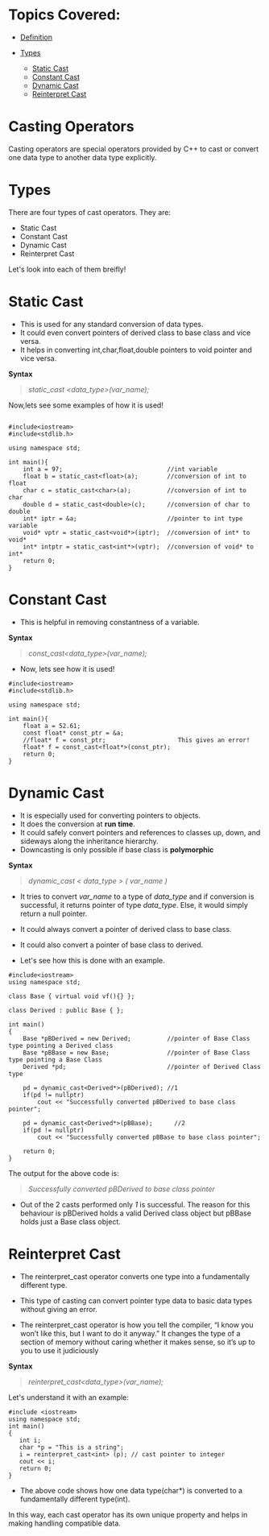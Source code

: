 # Topics Covered:

- [Definition](#def)
- [Types](#types)
   
    - [Static Cast](#1)
    - [Constant Cast](#2)
    - [Dynamic Cast](#3)
    - [Reinterpret Cast](#4)

<h1 id="def">Casting Operators</h1>

Casting operators are special operators provided by C++ to cast or convert one data type to another data type explicitly.

<h1 id="types">Types</h1>
There are four types of cast operators. They are:

- Static Cast
- Constant Cast
- Dynamic Cast
- Reinterpret Cast

Let's look into each of them breifly!


<h1 id="1">Static Cast</h1>

- This is used for any standard conversion of data types. 
- It could even convert pointers of derived class to base class and vice versa.
- It helps in converting int,char,float,double pointers to void pointer and vice versa.

**Syntax**

> *static_cast &lt;data_type&gt;(var_name);*

 Now,lets see some examples of how it is used! 

```

#include<iostream>
#include<stdlib.h>

using namespace std;

int main(){
    int a = 97;                             //int variable 
    float b = static_cast<float>(a);        //conversion of int to float
    char c = static_cast<char>(a);          //conversion of int to char
    double d = static_cast<double>(c);      //conversion of char to double
    int* iptr = &a;                         //pointer to int type variable
    void* vptr = static_cast<void*>(iptr);  //conversion of int* to void*
    int* intptr = static_cast<int*>(vptr);  //conversion of void* to int*
    return 0;
}
```


<h1 id="2">Constant Cast</h1>

- This is helpful in removing constantness of a variable. 

**Syntax**
> *const_cast&lt;data_type&gt;(var_name);*

- Now, lets see how it is used!

```
#include<iostream>
#include<stdlib.h>

using namespace std;

int main(){
    float a = 52.61;
    const float* const_ptr = &a;
    //float* f = const_ptr;                    This gives an error!
    float* f = const_cast<float*>(const_ptr);  
    return 0;
}
```

<h1 id="3">Dynamic Cast</h1>

- It is especially used for converting pointers to objects.
- It does the conversion at **run time**.
- It could safely convert pointers and references to classes up, down, and sideways along the inheritance hierarchy. 
- Downcasting is only possible if base class is **polymorphic**

**Syntax**

> *dynamic_cast < data_type > ( var_name )*

- It tries to convert *var_name* to a type of *data_type* and if conversion is successful, it returns pointer of type *data_type*. Else, it would simply return a null pointer.

- It could always convert a pointer of derived class to base class.
- It could also convert a pointer of base class to derived.

- Let's see how this is done with an example.

```
#include<iostream>
using namespace std;

class Base { virtual void vf(){} };

class Derived : public Base { };

int main() 
{
	Base *pBDerived = new Derived;          //pointer of Base Class type pointing a Derived class
	Base *pBBase = new Base;                //pointer of Base Class type pointing a Base Class
	Derived *pd;                            //pointer of Derived Class type

	pd = dynamic_cast<Derived*>(pBDerived);	//1
    if(pd != nullptr)
        cout << "Successfully converted pBDerived to base class pointer";
        
	pd = dynamic_cast<Derived*>(pBBase);      //2 
    if(pd != nullptr)
        cout << "Successfully converted pBBase to base class pointer";

	return 0;
}
```
The output for the above code is:
> *Successfully converted pBDerived to base class pointer*

- Out of the 2 casts performed only *1* is successful. The reason for this behaviour is pBDerived holds a valid Derived class object but pBBase holds just a Base class object.

<h1 id="4">Reinterpret Cast</h1>

- The reinterpret_cast operator converts one type into a fundamentally different type.

- This type of casting can convert pointer type data to basic data types without giving an error.

- The reinterpret_cast operator is how you tell the compiler, “I know you won’t like this, but I want to do it anyway.” It changes the type of a section of memory without caring whether it makes sense, so it’s up to you to use it judiciously

**Syntax**
> *reinterpret_cast<data_type>(var_name);*

Let's understand it with an example:

```
#include <iostream>
using namespace std;
int main()
{
   int i;
   char *p = "This is a string";
   i = reinterpret_cast<int> (p); // cast pointer to integer
   cout << i;
   return 0;
}

```

- The above code shows how one data type(char*) is converted to a fundamentally different type(int).

In this way, each cast operator has its own unique property and helps in making handling compatible data.

